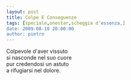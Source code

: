 ```yaml
---
layout: post
title: Colpe E Conseguenze
tags: [speciale,onestar,scheggia d'essenza,]
date: 2009-08-10 20:00:00
author: pietro
---
```

Colpevole d'aver vissuto<br/>si nasconde nel suo cuore<br/>pur credendosi un astuto<br/>a rifugiarsi nel dolore.
